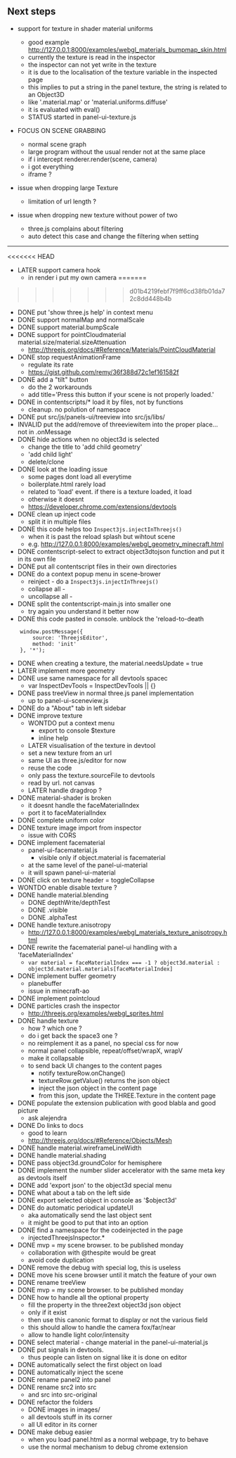 ## Next steps
- support for texture in shader material uniforms
  - good example http://127.0.0.1:8000/examples/webgl_materials_bumpmap_skin.html
  - currently the texture is read in the inspector
  - the inspector can not yet write in the texture
  - it is due to the localisation of the texture variable in the inspected page
  - this implies to put a string in the panel texture, the string is related to an Object3D
  - like '.material.map' or 'material.uniforms.diffuse'
  - it is evaluated with eval() 
  - STATUS started in panel-ui-texture.js
  

- FOCUS ON SCENE GRABBING
  - normal scene graph
  - large program without the usual render not at the same place
  - if i intercept renderer.render(scene, camera)
  - i got everything
  - iframe ? 
- issue when dropping large Texture
  - limitation of url length ?
- issue when dropping new texture without power of two
  - three.js complains about filtering
  - auto detect this case and change the filtering when setting



---
<<<<<<< HEAD
- LATER support camera hook
  - in render i put my own camera
=======
>>>>>>> d01b4219febf7f9ff6cd38fb01da72c8dd448b4b
- DONE put 'show three.js help' in context menu
- DONE support normalMap and normalScale
- DONE support material.bumpScale
- DONE support for pointCloudmaterial material.size/material.sizeAttenuation
  - http://threejs.org/docs/#Reference/Materials/PointCloudMaterial
- DONE stop requestAnimationFrame
  - regulate its rate 
  - https://gist.github.com/remy/36f388d72c1ef161582f
- DONE add a "tilt" button
  - do the 2 workarounds
  - add title='Press this button if your scene is not properly loaded.'
- DONE in contentscripts/* load it by files, not by functions
  - cleanup. no polution of namespace
- DONE put src/js/panels-ui/treeview into src/js/libs/
- INVALID put the add/remove of threeviewitem into the proper place... not in .onMessage
- DONE hide actions when no object3d is selected
  - change the title to 'add child geometry'
  - 'add child light'
  - delete/clone
- DONE look at the loading issue
  - some pages dont load all everytime
  - boilerplate.html rarely load
  - related to 'load' event. if there is a texture loaded, it load
  - otherwise it doesnt
  - https://developer.chrome.com/extensions/devtools
- DONE clean up inject code
  - split it in multiple files
- DONE this code helps too ```Inspect3js.injectInThreejs()```
  - when it is past the reload splash but wihtout scene
  - e.g. http://127.0.0.1:8000/examples/webgl_geometry_minecraft.html
- DONE contentscript-select to extract object3dtojson function and put it in its own file
- DONE put all contentscript files in their own directories
- DONE do a context popup menu in scene-brower
  - reinject - do a ```Inspect3js.injectInThreejs()```
  - collapse all - 
  - uncollapse all - 
- DONE split the contentscript-main.js into smaller one
  - try again you understand it better now
- DONE this code pasted in console. unblock the 'reload-to-death
```
	window.postMessage({
		source: 'ThreejsEditor', 
		method: 'init'
	}, '*');
```        
- DONE when creating a texture, the material.needsUpdate = true
- LATER implement more geometry
- DONE use same namespace for all devtools spacec 
  - var InspectDevTools	= InspectDevTools	|| {}
- DONE pass treeView in normal three.js panel implementation
  - up to panel-ui-sceneview.js
- DONE do a "About" tab in left sidebar
- DONE improve texture
  - WONTDO put a context menu
    - export to console $texture
    - inline help
  - LATER visualisation of the texture in devtool
  - set a new texture from an url
  - same UI as three.js/editor for now
  - reuse the code 
  - only pass the texture.sourceFile to devtools
  - read by url. not canvas
  - LATER handle dragdrop ?
- DONE material-shader is broken
  - it doesnt handle the faceMaterialIndex
  - port it to faceMaterialIndex
- DONE complete uniform color
- DONE texture image import from inspector
  - issue with CORS
- DONE implement facematerial
  - panel-ui-facematerial.js
    - visible only if object.material is facematerial
  - at the same level of the panel-ui-material
  - it will spawn panel-ui-material
- DONE click on texture header = toggleCollapse
- WONTDO enable disable texture ?
- DONE handle material.blending
  - DONE depthWrite/depthTest
  - DONE .visible
  - DONE .alphaTest
- DONE handle texture.anisotropy
  - http://127.0.0.1:8000/examples/webgl_materials_texture_anisotropy.html
- DONE rewrite the facematerial panel-ui handling with a 'faceMaterialIndex'
  - ```var material = faceMaterialIndex === -1 ? object3d.material : object3d.material.materials[faceMaterialIndex]```
- DONE implement buffer geometry
  - planebuffer
  - issue in minecraft-ao
- DONE implement pointcloud
- DONE particles crash the inspector 
  - http://threejs.org/examples/webgl_sprites.html
- DONE handle texture
  - how ? which one ? 
  - do i get back the space3 one ?
  - no reimplement it as a panel, no special css for now
  - normal panel collapsible, repeat/offset/wrapX, wrapV
  - make it collapsable
  - to send back UI changes to the content pages
    - notify textureRow.onChange()
    - textureRow.getValue() returns the json object
    - inject the json object in the content page
    - from this json, update the THREE.Texture in the content page
- DONE populate the extension publication with good blabla and good picture
  - ask alejendra
- DONE Do links to docs
  - good to learn
  - http://threejs.org/docs/#Reference/Objects/Mesh
- DONE handle material.wireframeLineWidth
- DONE handle material.shading 
- DONE pass object3d.groundColor for hemisphere
- DONE implement the number slider accelerator with the same meta key as devtools itself
- DONE add 'export json' to the object3d special menu
- DONE what about a tab on the left side
- DONE export selected object in console as '$object3d'
- DONE do automatic periodical updateUI
  - aka automatically send the last object sent
  - it might be good to put that into an option
- DONE find a namespace for the codeinjected in the page
  - injectedThreejsInspector.*
- DONE mvp = my scene browser. to be published monday
  - collaboration with @thespite would be great
  - avoid code duplication
- DONE remove the debug with special log, this is useless
- DONE move his scene browser until it match the feature of your own
- DONE rename treeView 
- DONE mvp = my scene browser. to be published monday
- DONE how to handle all the optional property
  - fill the property in the three2ext object3d json object
  - only if it exist
  - then use this canonic format to display or not the various field
  - this should allow to handle the camera fox/far/near
  - allow to handle light color/intensity
- DONE select material - change material in the panel-ui-material.js
- DONE put signals in devtools.
  - thus people can listen on signal like it is done on editor
- DONE automatically select the first object on load
- DONE automatically inject the scene
- DONE rename panel2 into panel
- DONE rename src2 into src 
  - and src into src-original
- DONE refactor the folders
  - DONE images in images/
  - all devtools stuff in its corner
  - all UI editor in its corner
- DONE make debug easier
  - when you load panel.html as a normal webpage, try to behave
  - use the normal mechanism to debug chrome extension 
